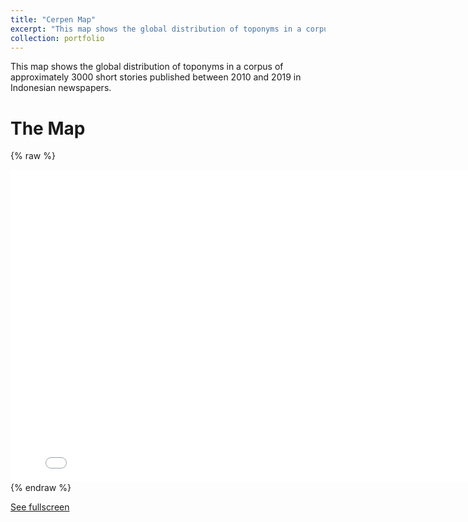 ```yaml
---
title: "Cerpen Map"
excerpt: "This map shows the global distribution of toponyms in a corpus of approximately 3000 short stories published between 2010 and 2019 in Indonesian newspapers.<br><br/><img src='/images/cerpen_map.png'>"
collection: portfolio
---
```


This map shows the global distribution of toponyms in a corpus of approximately 3000 short stories published between 2010 and 2019 in Indonesian newspapers.


The Map
======

{% raw %}
<div>
<iframe src="/portfolio/cerpen_map_file" width="800" height="500"  frameborder="0"></iframe>
</div>
{% endraw %}


[See fullscreen](/portfolio/cerpen_map_file)
